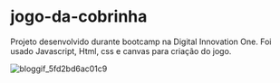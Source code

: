 # jogo-da-cobrinha
Projeto desenvolvido durante bootcamp na Digital Innovation One. Foi usado Javascript, Html, css e canvas para criação do jogo.

![bloggif_5fd2bd6ac01c9](https://user-images.githubusercontent.com/50666531/101846325-76f1ec80-3b2f-11eb-8790-071a9b659cdc.gif)


